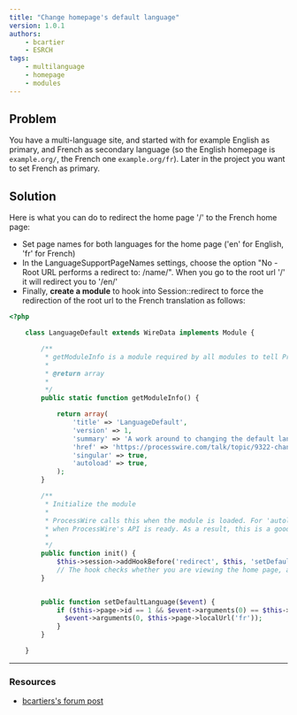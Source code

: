 ```yaml
---
title: "Change homepage's default language"
version: 1.0.1
authors:
    - bcartier
    - ESRCH
tags:
    - multilanguage
    - homepage
    - modules
---
```


## Problem

You have a multi-language site, and started with for example English as primary, and French as secondary language (so the English homepage is `example.org/`, the French one `example.org/fr`). Later in the project you want to set French as primary.

## Solution

Here is what you can do to redirect the home page '/' to the French home page:

-   Set page names for both languages for the home page ('en' for English, 'fr' for French)
-   In the LanguageSupportPageNames settings, choose the option "No - Root URL performs a redirect to: /name/". When you go to the root url '/' it will redirect you to '/en/'
-   Finally, **create a module** to hook into Session::redirect to force the redirection of the root url to the French translation as follows:

```php
<?php

	class LanguageDefault extends WireData implements Module {

		/**
		 * getModuleInfo is a module required by all modules to tell ProcessWire about them
		 *
		 * @return array
		 *
		 */
		public static function getModuleInfo() {

			return array(
				'title' => 'LanguageDefault',
				'version' => 1,
				'summary' => 'A work around to changing the default language.',
				'href' => 'https://processwire.com/talk/topic/9322-change-default-language-for-homepage/?p=89717',
				'singular' => true,
				'autoload' => true,
			);
		}

		/**
		 * Initialize the module
		 *
		 * ProcessWire calls this when the module is loaded. For 'autoload' modules, this will be called
		 * when ProcessWire's API is ready. As a result, this is a good place to attach hooks.
		 *
		 */
		public function init() {
			$this->session->addHookBefore('redirect', $this, 'setDefaultLanguage');
			// The hook checks whether you are viewing the home page, and whether you are redirecting to the English url, and if so, it changes the url to the French url
		}


		public function setDefaultLanguage($event) {
			if ($this->page->id == 1 && $event->arguments(0) == $this->page->localUrl('default')) {
		      $event->arguments(0, $this->page->localUrl('fr'));
		    }
		}

	}
```

---

### Resources

-   [bcartiers's forum post](https://processwire.com/talk/topic/9322-change-default-language-for-homepage/#entry89925)
